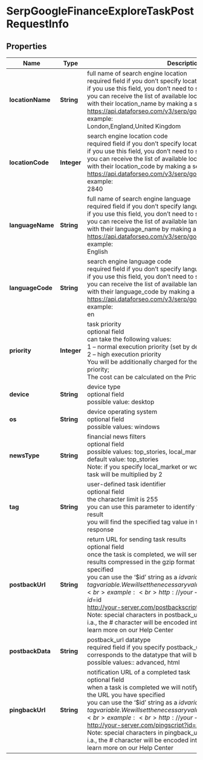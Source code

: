 # SerpGoogleFinanceExploreTaskPostRequestInfo


## Properties

| Name | Type | Description | Notes |
|------------ | ------------- | ------------- | -------------|
**locationName** | **String** | full name of search engine location<br>required field if you don’t specify location_code<br>if you use this field, you don’t need to specify location_code<br>you can receive the list of available locations of the search engine with their location_name by making a separate request to  https://api.dataforseo.com/v3/serp/google/locations<br>example:<br>London,England,United Kingdom |[optional]|
**locationCode** | **Integer** | search engine location code<br>required field if you don’t specify location_name<br>if you use this field, you don’t need to specify location_name<br>you can receive the list of available locations of the search engines with their location_code by making a separate request to https://api.dataforseo.com/v3/serp/google/locations<br>example:<br>2840 |[optional]|
**languageName** | **String** | full name of search engine language<br>required field if you don’t specify language_code <br>if you use this field, you don’t need to specify language_code<br>you can receive the list of available languages of the search engine with their language_name by making a separate request to the https://api.dataforseo.com/v3/serp/google/languages<br>example:<br>English |[optional]|
**languageCode** | **String** | search engine language code<br>required field if you don’t specify language_name<br>if you use this field, you don’t need to specify language_name<br>you can receive the list of available languages of the search engine with their language_code by making a separate request to the https://api.dataforseo.com/v3/serp/google/languages<br>example:<br>en |[optional]|
**priority** | **Integer** | task priority<br>optional field<br>can take the following values:<br>1 – normal execution priority (set by default);<br>2 – high execution priority<br>You will be additionally charged for the tasks with high execution priority;<br>The cost can be calculated on the Pricing page |[optional]|
**device** | **String** | device type<br>optional field<br>possible value: desktop |[optional]|
**os** | **String** | device operating system<br>optional field<br>possible values: windows |[optional]|
**newsType** | **String** | financial news filters<br>optional field<br>possible values: top_stories, local_market, world_markets<br>default value: top_stories<br>Note: if you specify local_market or world_markets, the charge per task will be multiplied by 2 |[optional]|
**tag** | **String** | user-defined task identifier<br>optional field<br>the character limit is 255<br>you can use this parameter to identify the task and match it with the result<br>you will find the specified tag value in the data object of the response |[optional]|
**postbackUrl** | **String** | return URL for sending task results<br>optional field<br>once the task is completed, we will send a POST request with its results compressed in the gzip format to the postback_url you specified<br>you can use the ‘$id’ string as a $id variable and ‘$tag’ as urlencoded $tag variable. We will set the necessary values before sending the request<br>example:<br>http://your-server.com/postbackscript?id=$id<br>http://your-server.com/postbackscript?id=$id&tag=$tag<br>Note: special characters in postback_url will be urlencoded;<br>i.a., the # character will be encoded into %23<br>learn more on our Help Center |[optional]|
**postbackData** | **String** | postback_url datatype<br>required field if you specify postback_url<br>corresponds to the datatype that will be sent to your server<br>possible values:: advanced, html |[optional]|
**pingbackUrl** | **String** | notification URL of a completed task<br>optional field<br>when a task is completed we will notify you by GET request sent to the URL you have specified<br>you can use the ‘$id’ string as a $id variable and ‘$tag’ as urlencoded $tag variable. We will set the necessary values before sending the request.<br>example:<br>http://your-server.com/pingscript?id=$id<br>http://your-server.com/pingscript?id=$id&tag=$tag<br>Note: special characters in pingback_url will be urlencoded;<br>i.a., the # character will be encoded into %23<br>learn more on our Help Center |[optional]|